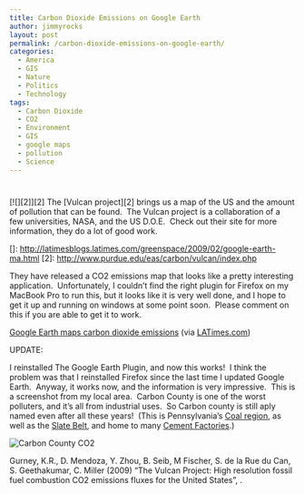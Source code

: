 ```yaml
---
title: Carbon Dioxide Emissions on Google Earth
author: jimmyrocks
layout: post
permalink: /carbon-dioxide-emissions-on-google-earth/
categories:
  - America
  - GIS
  - Nature
  - Politics
  - Technology
tags:
  - Carbon Dioxide
  - CO2
  - Environment
  - GIS
  - google maps
  - pollution
  - Science
---
```

# 

[![][2]][2] 
The [Vulcan project][2] brings us a map of the US and the amount of pollution that can be found.  The Vulcan project is a collaboration of a few universities, NASA, and the US D.O.E.  Check out their site for more information, they do a lot of good work.

 []: http://latimesblogs.latimes.com/greenspace/2009/02/google-earth-ma.html
 [2]: http://www.purdue.edu/eas/carbon/vulcan/index.php

They have released a CO2 emissions map that looks like a pretty interesting application.  Unfortunately, I couldn’t find the right plugin for Firefox on my MacBook Pro to run this, but it looks like it is very well done, and I hope to get it up and running on windows at some point soon.  Please comment on this if you are able to get it to work.

[Google Earth maps carbon dioxide emissions][3] (via [LATimes.com][4])

 [3]: http://latimesblogs.latimes.com/greenspace/2009/02/google-earth-ma.html
 [4]: http://latimesblogs.latimes.com

UPDATE:

I reinstalled The Google Earth Plugin, and now this works!  I think the problem was that I reinstalled Firefox since the last time I updated Google Earth.  Anyway, it works now, and the information is very impressive.  This is a screenshot from my local area.  Carbon County is one of the worst polluters, and it’s all from industrial uses.  So Carbon county is still aply named even after all these years!  (This is Pennsylvania’s [Coal region][5], as well as the [Slate Belt][6], and home to many [Cement Factories][7].)

 [5]: http://en.wikipedia.org/wiki/Coal_Region
 [6]: http://www.slatebeltchamber.org/aboutsbcc.htm
 [7]: http://en.wikipedia.org/wiki/Northampton,_Pennsylvania#History

![Carbon County CO2][8]

 [8]: http://jimmytheclam.com/wp-content/uploads/2009/02/picture-1.png "Carbon County CO2"

Gurney, K.R., D. Mendoza, Y. Zhou, B. Seib, M Fischer, S. de la Rue du Can, S. Geethakumar, C. Miller (2009) “The Vulcan Project: High resolution fossil fuel combustion CO2 emissions fluxes for the United States”, .